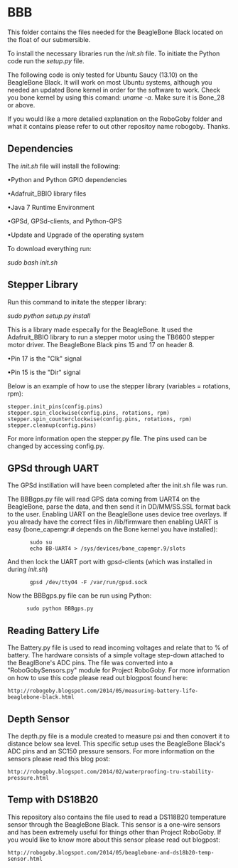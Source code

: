 BBB
===================================

This folder contains the files needed for the BeagleBone Black located on the float of our submersible. 

To install the necessary libraries run the _init.sh_ file. To initiate the Python code run the _setup.py_ file. 

The following code is only tested for Ubuntu Saucy (13.10) on the BeagleBone Black. It will work on most Ubuntu systems, although you needed an updated Bone kernel in order for the software to work. Check you bone kernel by using this comand: _uname -a_. Make sure it is Bone_28 or above. 

If you would like a more detalied explanation on the RoboGoby folder and what it contains please refer to out other repositoy name robogoby. Thanks.


Dependencies
----------------------------------

The _init.sh_ file will install the following:
	
•Python and Python GPIO dependencies

•Adafruit_BBIO library files

•Java 7 Runtime Environment

•GPSd, GPSd-clients, and Python-GPS

•Update and Upgrade of the operating system

To download everything run:

_sudo bash init.sh_



Stepper Library
-----------------------------------

Run this command to initate the stepper library:

_sudo python setup.py install_

This is a library made especally for the BeagleBone. It used the Adafruit_BBIO library to run a stepper motor using the TB6600 stepper motor driver. The BeagleBone Black pins 15 and 17 on header 8. 

•Pin 17 is the "Clk" signal

•Pin 15 is the "Dir" signal
	
Below is an example of how to use the stepper library (variables = rotations, rpm):


	stepper.init_pins(config.pins)
	stepper.spin_clockwise(config.pins, rotations, rpm)
	stepper.spin_counterclockwise(config.pins, rotations, rpm)
	stepper.cleanup(config.pins)


For more information open the stepper.py file. The pins used can be changed by accessing config.py. 


GPSd through UART
--------------------------------------

The GPSd instillation will have been completed after the init.sh file was run.


The BBBgps.py file will read GPS data coming from UART4 on the BeagleBone, parse the data, and then send it in DD/MM/SS.SSL format back to the user. Enabling UART on the BeagleBone uses device tree overlays. If you already have the correct files in /lib/firmware then enabling UART is easy (bone_capemgr.# depends on the Bone kernel you have installed):
 
           sudo su
           echo BB-UART4 > /sys/devices/bone_capemgr.9/slots

And then lock the UART port with gpsd-clients (which was installed in during _init.sh_)

           gpsd /dev/ttyO4 -F /var/run/gpsd.sock

Now the BBBgps.py file can be run using Python:

          sudo python BBBgps.py
          


Reading Battery Life
------------------------------------------

The Battery.py file is used to read incoming voltages and relate that to % of battery. The hardware consists of a simple voltage step-down attached to the BeaglBone's ADC pins. The file was converted into a "RoboGobySensors.py" module for Project RoboGoby. For more information on how to use this code please read out blogpost found here:
	
	http://robogoby.blogspot.com/2014/05/measuring-battery-life-beaglebone-black.html


Depth Sensor
----------------------------------------

The depth.py file is a module created to measure psi and then conovert it to distance below sea level. This specific setup uses the BeagleBone Black's ADC pins and an SC150 pressure sensors. For more information on the sensors please read this blog post:

	http://robogoby.blogspot.com/2014/02/waterproofing-tru-stability-pressure.html


Temp with DS18B20
----------------------------------------

This repository also contains the file used to read a DS118B20 temperature sensor through the BeagleBone Black. This sensor is a one-wire sensors and has been extremely useful for things other than Project RoboGoby. If you would like to know more about this sensor please read out blogpost:

	http://robogoby.blogspot.com/2014/05/beaglebone-and-ds18b20-temp-sensor.html
	


